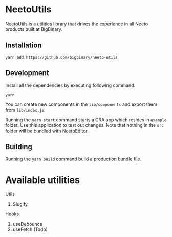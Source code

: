# NeetoUtils
NeetoUtils is a utilities library that drives the experience in all Neeto products built at BigBinary.

## Installation

```
yarn add https://github.com/bigbinary/neeto-utils
```

## Development

Install all the dependencies by executing following command.

```
yarn
```

You can create new components in the `lib/components` and export them from `lib/index.js`.

Running the `yarn start` command starts a CRA app which resides in `example` folder. Use this application to test out changes. Note that nothing in the `src` folder will be bundled with NeetoEditor.

## Building

Running the `yarn build` command build a production bundle file.

# Available utilities
Utils 
1. Slugify

Hooks 
1. useDebounce
2. useFetch (Todo)

